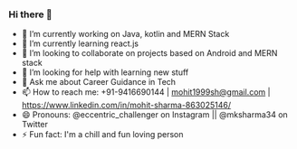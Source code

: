 ### Hi there 👋
- 🔭 I’m currently working on Java, kotlin and MERN Stack
- 🌱 I’m currently learning react.js
- 👯 I’m looking to collaborate on projects based on Android and MERN stack
- 🤔 I’m looking for help with learning new stuff
- 💬 Ask me about Career Guidance in Tech
- 📫 How to reach me: +91-9416690144 | mohit1999sh@gmail.com | https://www.linkedin.com/in/mohit-sharma-863025146/
- 😄 Pronouns: @eccentric_challenger on Instagram || @mksharma34 on Twitter
- ⚡ Fun fact: I'm a chill and fun loving person

<!--
**mksharma1/mksharma1** is a ✨ _special_ ✨ repository because its `README.md` (this file) appears on your GitHub profile.

Here are some ideas to get you started:


-->

